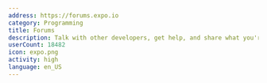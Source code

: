 ```yaml
---
address: https://forums.expo.io
category: Programming
title: Forums
description: Talk with other developers, get help, and share what you're working on
userCount: 18482
icon: expo.png
activity: high
language: en_US
---
```

